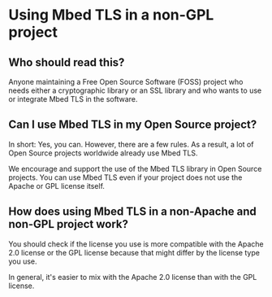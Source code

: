 # Using Mbed TLS in a non-GPL project

## Who should read this?

Anyone maintaining a Free Open Source Software (FOSS) project who needs either a cryptographic library or an SSL library and who wants to use or integrate Mbed TLS in the software.

## Can I use Mbed TLS in my Open Source project?

In short: Yes, you can. However, there are a few rules. As a result, a lot of Open Source projects worldwide already use Mbed TLS.

We encourage and support the use of the Mbed TLS library in Open Source projects. You can use Mbed TLS even if your project does not use the Apache or GPL license itself.

## How does using Mbed TLS in a non-Apache and non-GPL project work?

You should check if the license you use is more compatible with the Apache 2.0 license or the GPL license because that might differ by the license type you use.

In general, it's easier to mix with the Apache 2.0 license than with the GPL license.
